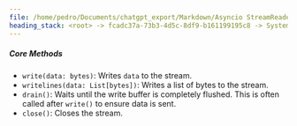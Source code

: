 ```yaml
---
file: /home/pedro/Documents/chatgpt_export/Markdown/Asyncio StreamReader_Writer_ Deep Dive.md
heading_stack: <root> -> fcadc37a-73b3-4d5c-8df9-b161199195c8 -> System -> b74b0f9d-258d-4711-a53e-a6ef4f3e749e -> System -> aaa2d34c-19b8-4a73-87e5-e89cc52880f1 -> User -> e699cc32-2076-4b5d-98e8-d8c8d270498e -> Assistant -> asyncio StreamReader and StreamWriter: A Deep Dive -> StreamReader -> Basics -> Core Methods -> Use Case -> StreamWriter -> Basics -> Core Methods
---
```

##### Core Methods

- `write(data: bytes)`: Writes `data` to the stream.
- `writelines(data: List[bytes])`: Writes a list of bytes to the stream.
- `drain()`: Waits until the write buffer is completely flushed. This is often called after `write()` to ensure data is sent.
- `close()`: Closes the stream.

